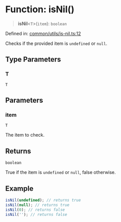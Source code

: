# Function: isNil()

> **isNil**\<`T`\>(`item`): `boolean`

Defined in: [common/utils/is-nil.ts:12](https://github.com/Forge-Game-Engine/Forge/blob/6a4c05c6b58848e53a4f2ca7d9cd2f9b6c10e5ac/src/common/utils/is-nil.ts#L12)

Checks if the provided item is `undefined` or `null`.

## Type Parameters

### T

`T`

## Parameters

### item

`T`

The item to check.

## Returns

`boolean`

True if the item is `undefined` or `null`, false otherwise.

## Example

```ts
isNil(undefined); // returns true
isNil(null); // returns true
isNil(0); // returns false
isNil(''); // returns false
```
